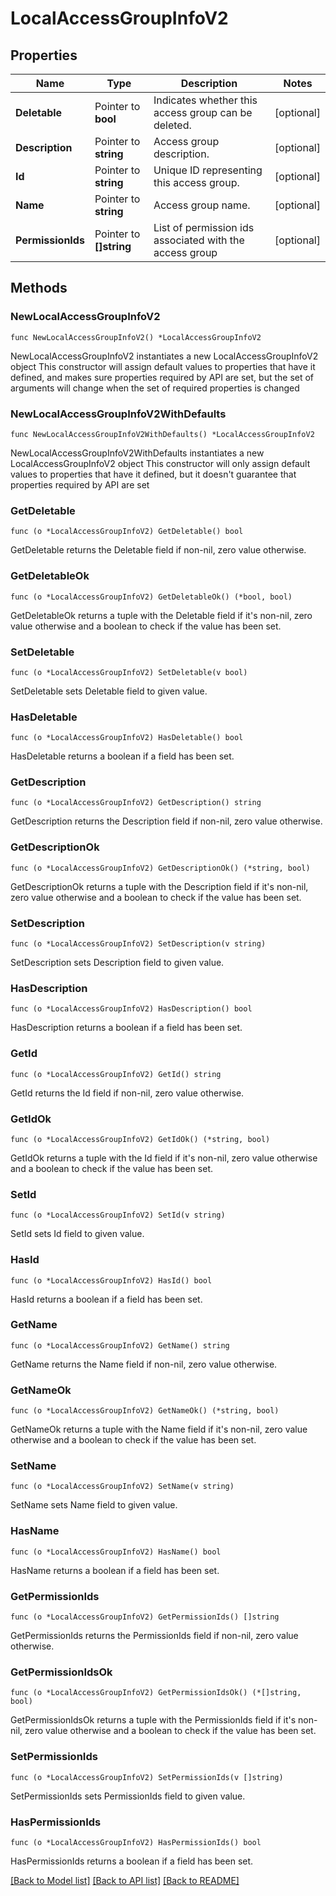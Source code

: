 # LocalAccessGroupInfoV2

## Properties

Name | Type | Description | Notes
------------ | ------------- | ------------- | -------------
**Deletable** | Pointer to **bool** | Indicates whether this access group can be deleted. | [optional] 
**Description** | Pointer to **string** | Access group description. | [optional] 
**Id** | Pointer to **string** | Unique ID representing this access group. | [optional] 
**Name** | Pointer to **string** | Access group name. | [optional] 
**PermissionIds** | Pointer to **[]string** | List of permission ids associated with the access group | [optional] 

## Methods

### NewLocalAccessGroupInfoV2

`func NewLocalAccessGroupInfoV2() *LocalAccessGroupInfoV2`

NewLocalAccessGroupInfoV2 instantiates a new LocalAccessGroupInfoV2 object
This constructor will assign default values to properties that have it defined,
and makes sure properties required by API are set, but the set of arguments
will change when the set of required properties is changed

### NewLocalAccessGroupInfoV2WithDefaults

`func NewLocalAccessGroupInfoV2WithDefaults() *LocalAccessGroupInfoV2`

NewLocalAccessGroupInfoV2WithDefaults instantiates a new LocalAccessGroupInfoV2 object
This constructor will only assign default values to properties that have it defined,
but it doesn't guarantee that properties required by API are set

### GetDeletable

`func (o *LocalAccessGroupInfoV2) GetDeletable() bool`

GetDeletable returns the Deletable field if non-nil, zero value otherwise.

### GetDeletableOk

`func (o *LocalAccessGroupInfoV2) GetDeletableOk() (*bool, bool)`

GetDeletableOk returns a tuple with the Deletable field if it's non-nil, zero value otherwise
and a boolean to check if the value has been set.

### SetDeletable

`func (o *LocalAccessGroupInfoV2) SetDeletable(v bool)`

SetDeletable sets Deletable field to given value.

### HasDeletable

`func (o *LocalAccessGroupInfoV2) HasDeletable() bool`

HasDeletable returns a boolean if a field has been set.

### GetDescription

`func (o *LocalAccessGroupInfoV2) GetDescription() string`

GetDescription returns the Description field if non-nil, zero value otherwise.

### GetDescriptionOk

`func (o *LocalAccessGroupInfoV2) GetDescriptionOk() (*string, bool)`

GetDescriptionOk returns a tuple with the Description field if it's non-nil, zero value otherwise
and a boolean to check if the value has been set.

### SetDescription

`func (o *LocalAccessGroupInfoV2) SetDescription(v string)`

SetDescription sets Description field to given value.

### HasDescription

`func (o *LocalAccessGroupInfoV2) HasDescription() bool`

HasDescription returns a boolean if a field has been set.

### GetId

`func (o *LocalAccessGroupInfoV2) GetId() string`

GetId returns the Id field if non-nil, zero value otherwise.

### GetIdOk

`func (o *LocalAccessGroupInfoV2) GetIdOk() (*string, bool)`

GetIdOk returns a tuple with the Id field if it's non-nil, zero value otherwise
and a boolean to check if the value has been set.

### SetId

`func (o *LocalAccessGroupInfoV2) SetId(v string)`

SetId sets Id field to given value.

### HasId

`func (o *LocalAccessGroupInfoV2) HasId() bool`

HasId returns a boolean if a field has been set.

### GetName

`func (o *LocalAccessGroupInfoV2) GetName() string`

GetName returns the Name field if non-nil, zero value otherwise.

### GetNameOk

`func (o *LocalAccessGroupInfoV2) GetNameOk() (*string, bool)`

GetNameOk returns a tuple with the Name field if it's non-nil, zero value otherwise
and a boolean to check if the value has been set.

### SetName

`func (o *LocalAccessGroupInfoV2) SetName(v string)`

SetName sets Name field to given value.

### HasName

`func (o *LocalAccessGroupInfoV2) HasName() bool`

HasName returns a boolean if a field has been set.

### GetPermissionIds

`func (o *LocalAccessGroupInfoV2) GetPermissionIds() []string`

GetPermissionIds returns the PermissionIds field if non-nil, zero value otherwise.

### GetPermissionIdsOk

`func (o *LocalAccessGroupInfoV2) GetPermissionIdsOk() (*[]string, bool)`

GetPermissionIdsOk returns a tuple with the PermissionIds field if it's non-nil, zero value otherwise
and a boolean to check if the value has been set.

### SetPermissionIds

`func (o *LocalAccessGroupInfoV2) SetPermissionIds(v []string)`

SetPermissionIds sets PermissionIds field to given value.

### HasPermissionIds

`func (o *LocalAccessGroupInfoV2) HasPermissionIds() bool`

HasPermissionIds returns a boolean if a field has been set.


[[Back to Model list]](../README.md#documentation-for-models) [[Back to API list]](../README.md#documentation-for-api-endpoints) [[Back to README]](../README.md)


